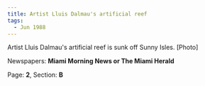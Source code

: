 ```yaml
---  
title: Artist Lluis Dalmau's artificial reef  
tags:  
  - Jun 1988  
---  
```

  
Artist Lluis Dalmau's artificial reef is sunk off Sunny Isles. [Photo]  
  
Newspapers: **Miami Morning News or The Miami Herald**  
  
Page: **2**, Section: **B** 
